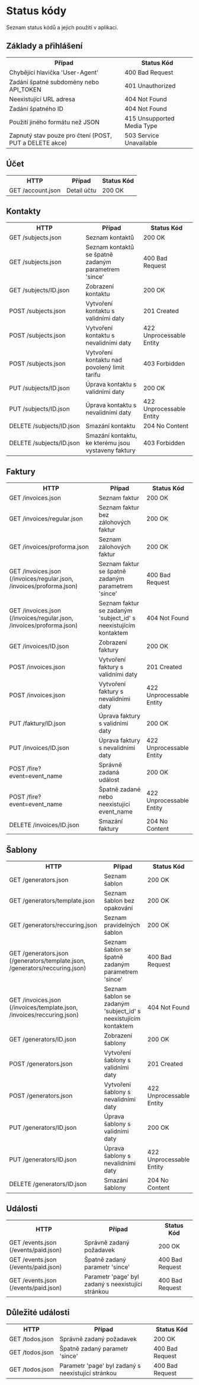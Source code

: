 # Status kódy

Seznam status kódů a jejich použití v aplikaci.

## Základy a přihlášení

<table>
  <tr>
    <th>Případ</th>
    <th>Status Kód</th>
  </tr>
  <tr>
    <td>Chybějící hlavička 'User-Agent'</td>
    <td>400 Bad Request</td>
  </tr>
  <tr>
    <td>Zadání špatné subdomény nebo API_TOKEN</td>
    <td>401 Unauthorized</td>
  </tr>
  <tr>
    <td>Neexistující URL adresa</td>
    <td>404 Not Found</td>
  </tr>
  <tr>
    <td>Zadání špatného ID</td>
    <td>404 Not Found</td>
  </tr>
  <tr>
    <td>Použití jiného formátu než JSON</td>
    <td>415 Unsupported Media Type</td>
  </tr>
  <tr>
    <td>Zapnutý stav pouze pro čtení (POST, PUT a DELETE akce)</td>
    <td>503 Service Unavailable</td>
  </tr>
</table>

## Účet

<table>
  <tr>
    <th>HTTP</th>
    <th>Případ</th>
    <th>Status Kód</th>
  </tr>
  <tr>
    <td>GET&nbsp;/account.json</td>
    <td>Detail účtu</td>
    <td>200 OK</td>
  </tr>
</table>

## Kontakty

<table>
  <tr>
    <th>HTTP</th>
    <th>Případ</th>
    <th>Status Kód</th>
  </tr>
  <tr>
    <td>GET&nbsp;/subjects.json</td>
    <td>Seznam kontaktů</td>
    <td>200 OK</td>
  </tr>
  <tr>
    <td>GET&nbsp;/subjects.json</td>
    <td>Seznam kontaktů se špatně zadaným parametrem 'since'</td>
    <td>400 Bad Request</td>
  </tr>
  <tr>
    <td>GET&nbsp;/subjects/ID.json</td>
    <td>Zobrazení kontaktu</td>
    <td>200 OK</td>
  </tr>
  <tr>
    <td>POST&nbsp;/subjects.json</td>
    <td>Vytvoření kontaktu s validními daty</td>
    <td>201 Created</td>
  </tr>
  <tr>
    <td>POST&nbsp;/subjects.json</td>
    <td>Vytvoření kontaktu s nevalidními daty</td>
    <td>422 Unprocessable Entity</td>
  </tr>
  <tr>
    <td>POST&nbsp;/subjects.json</td>
    <td>Vytvoření kontaktu nad povolený limit tarifu</td>
    <td>403 Forbidden</td>
  </tr>
  <tr>
    <td>PUT&nbsp;/subjects/ID.json</td>
    <td>Úprava kontaktu s validními daty</td>
    <td>200 OK</td>
  </tr>
  <tr>
    <td>PUT&nbsp;/subjects/ID.json</td>
    <td>Úprava kontaktu s nevalidními daty</td>
    <td>422 Unprocessable Entity</td>
  </tr>
  <tr>
    <td>DELETE&nbsp;/subjects/ID.json</td>
    <td>Smazání kontaktu</td>
    <td>204 No Content</td>
  </tr>
  <tr>
    <td>DELETE&nbsp;/subjects/ID.json</td>
    <td>Smazání kontaktu, ke kterému jsou vystaveny faktury</td>
    <td>403 Forbidden</td>
  </tr>
</table>

## Faktury

<table>
  <tr>
    <th>HTTP</th>
    <th>Případ</th>
    <th>Status Kód</th>
  </tr>
  <tr>
    <td>GET&nbsp;/invoices.json</td>
    <td>Seznam faktur</td>
    <td>200 OK</td>
  </tr>
  <tr>
    <td>GET&nbsp;/invoices/regular.json</td>
    <td>Seznam faktur bez zálohových faktur</td>
    <td>200 OK</td>
  </tr>
  <tr>
    <td>GET&nbsp;/invoices/proforma.json</td>
    <td>Seznam zálohových faktur</td>
    <td>200 OK</td>
  </tr>
  <tr>
    <td>GET&nbsp;/invoices.json (/invoices/regular.json, /invoices/proforma.json) </td>
    <td>Seznam faktur se špatně zadaným parametrem 'since'</td>
    <td>400 Bad Request</td>
  </tr>
  <tr>
    <td>GET&nbsp;/invoices.json (/invoices/regular.json, /invoices/proforma.json) </td>
    <td>Seznam faktur se zadaným 'subject_id' s neexistujícím kontaktem</td>
    <td>404 Not Found</td>
  </tr>
  <tr>
    <td>GET&nbsp;/invoices/ID.json</td>
    <td>Zobrazení faktury</td>
    <td>200 OK</td>
  </tr>
  <tr>
    <td>POST&nbsp;/invoices.json</td>
    <td>Vytvoření faktury s validními daty</td>
    <td>201 Created</td>
  </tr>
  <tr>
    <td>POST&nbsp;/invoices.json</td>
    <td>Vytvoření faktury s nevalidními daty</td>
    <td>422 Unprocessable Entity</td>
  </tr>
  <tr>
    <td>PUT&nbsp;/faktury/ID.json</td>
    <td>Úprava faktury s validními daty</td>
    <td>200 OK</td>
  </tr>
  <tr>
    <td>PUT&nbsp;/invoices/ID.json</td>
    <td>Úprava faktury s nevalidními daty</td>
    <td>422 Unprocessable Entity</td>
  </tr>
  <tr>
    <td>POST&nbsp;/fire?event=event_name</td>
    <td>Správně zadaná událost</td>
    <td>200 OK</td>
  </tr>
  <tr>
    <td>POST&nbsp;/fire?event=event_name</td>
    <td>Špatně zadané nebo neexistující event_name</td>
    <td>422 Unprocessable Entity</td>
  </tr>
  <tr>
    <td>DELETE&nbsp;/invoices/ID.json</td>
    <td>Smazání faktury</td>
    <td>204 No Content</td>
  </tr>
</table>


## Šablony

<table>
  <tr>
    <th>HTTP</th>
    <th>Případ</th>
    <th>Status Kód</th>
  </tr>
  <tr>
    <td>GET&nbsp;/generators.json</td>
    <td>Seznam šablon</td>
    <td>200 OK</td>
  </tr>
  <tr>
    <td>GET&nbsp;/generators/template.json</td>
    <td>Seznam šablon bez opakování</td>
    <td>200 OK</td>
  </tr>
  <tr>
    <td>GET&nbsp;/generators/reccuring.json</td>
    <td>Seznam pravidelných šablon</td>
    <td>200 OK</td>
  </tr>
  <tr>
    <td>GET&nbsp;/generators.json (/generators/template.json, /generators/reccuring.json) </td>
    <td>Seznam šablon se špatně zadaným parametrem 'since'</td>
    <td>400 Bad Request</td>
  </tr>
  <tr>
    <td>GET&nbsp;/invoices.json (/invoices/template.json, /invoices/reccuring.json) </td>
    <td>Seznam šablon se zadaným 'subject_id' s neexistujícím kontaktem</td>
    <td>404 Not Found</td>
  </tr>
  <tr>
    <td>GET&nbsp;/generators/ID.json</td>
    <td>Zobrazení šablony</td>
    <td>200 OK</td>
  </tr>
  <tr>
    <td>POST&nbsp;/generators.json</td>
    <td>Vytvoření šablony s validními daty</td>
    <td>201 Created</td>
  </tr>
  <tr>
    <td>POST&nbsp;/generators.json</td>
    <td>Vytvoření šablony s nevalidními daty</td>
    <td>422 Unprocessable Entity</td>
  </tr>
  <tr>
    <td>PUT&nbsp;/generators/ID.json</td>
    <td>Úprava šablony s validními daty</td>
    <td>200 OK</td>
  </tr>
  <tr>
    <td>PUT&nbsp;/generators/ID.json</td>
    <td>Úprava šablony s nevalidními daty</td>
    <td>422 Unprocessable Entity</td>
  </tr>
  <tr>
    <td>DELETE&nbsp;/generators/ID.json</td>
    <td>Smazání šablony</td>
    <td>204 No Content</td>
  </tr>
</table>

## Události

<table>
  <tr>
    <th>HTTP</th>
    <th>Případ</th>
    <th>Status Kód</th>
  </tr>
  <tr>
    <td>GET&nbsp;/events.json (/events/paid.json)</td>
    <td>Správně zadaný požadavek</td>
    <td>200 OK</td>
  </tr>
  <tr>
    <td>GET&nbsp;/events.json (/events/paid.json)</td>
    <td>Špatně zadaný parametr 'since'</td>
    <td>400 Bad Request</td>
  </tr>
  <tr>
    <td>GET&nbsp;/events.json (/events/paid.json)</td>
    <td>Parametr 'page' byl zadaný s neexistující stránkou</td>
    <td>400 Bad Request</td>
  </tr>
</table>

## Důležité události

<table>
  <tr>
    <th>HTTP</th>
    <th>Případ</th>
    <th>Status Kód</th>
  </tr>
  <tr>
    <td>GET&nbsp;/todos.json</td>
    <td>Správně zadaný požadavek</td>
    <td>200 OK</td>
  </tr>
  <tr>
    <td>GET&nbsp;/todos.json</td>
    <td>Špatně zadaný parametr 'since'</td>
    <td>400 Bad Request</td>
  </tr>
  <tr>
    <td>GET&nbsp;/todos.json</td>
    <td>Parametr 'page' byl zadaný s neexistující stránkou</td>
    <td>400 Bad Request</td>
  </tr>
</table>